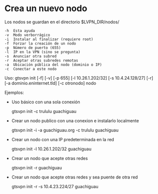 # Crea un nuevo nodo

Los nodos se guardan en el directorio $LVPN\_DIR/nodos/ 

    -h  Esta ayuda
    -v  Modo verborrágico
    -i  Instalar al finalizar (requiere root)
    -f  Forzar la creación de un nodo
    -p  Número de puerto (655)
    -l  IP en la VPN (sino se pregunta)
    -s  Anunciar otra subred
    -r  Aceptar otras subredes remotas
    -a  Ubicación pública del nodo (dominio o IP)
    -c  Conectar a este nodo

Uso: 
gtsvpn init [-f] [-v] [-p 655] [-l 10.26.1.202/32] [-s 10.4.24.128/27] [-r] [-a dominio.eninternet.tld] [-c otronodo] nodo 

Ejemplos:
* Uso básico con una sola conexión

  gtsvpn init -c trululu guachiguau
 
* Crear un nodo publico con una conexion e instalarlo localmente

  gtsvpn init -i -a guachiguau.org -c trululu guachiguau

* Crear un nodo con una IP predeterminada en la red 

  gtsvpn init -l 10.26.1.202/32 guachiguau

* Crear un nodo que acepte otras redes 

  gtsvpn init -r guachiguau

* Crear un nodo que acepte otras redes y sea puente de otra red

  gtsvpn init -r -s 10.4.23.224/27 guachiguau

